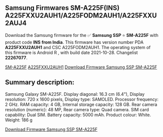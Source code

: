 <h2>Samsung Firmwares SM-A225F(INS) A225FXXU2AUH1/A225FODM2AUH1/A225FXXU2AUJ4</h2>
Download the Samsung firmware for the ✅ <strong>Samsung SSP </strong> ⭐ <strong>SM-A225F</strong> with product code <strong>INS</strong> <strong> from India</strong>. This firmware has version number PDA <strong>A225FXXU2AUH1</strong> and CSC A225FODM2AUH1. The operating system of this firmware is Android R , with build date 2021-10-28. Changelist <strong>22267077</strong>.


[SM-A225F](https://samfirm.shop/samsung/model/SM-A225F)
[A225FXXU2AUH1](https://samfirm.shop/samsung/pda/A225FXXU2AUH1)
[Download Firmware Samsung SSP SM-A225F](https://samfirm.shop/samsung/firmware/469243)
<h2>Summary description:</h2>
<p>Samsung Galaxy SM-A225F. Display diagonal: 16.3 cm (6.4"), Display resolution: 720 x 1600 pixels, Display type: SAMOLED. Processor frequency: 2 GHz. RAM capacity: 4 GB, Internal storage capacity: 128 GB. Rear camera resolution (numeric): 48 MP, Rear camera type: Quad camera. SIM card capability: Dual SIM. Battery capacity: 5000 mAh. Product colour: White. Weight: 186 g</p>


[Download Firmware Samsung SSP SM-A225F](https://samfirm.shop/samsung/firmware/469243)
